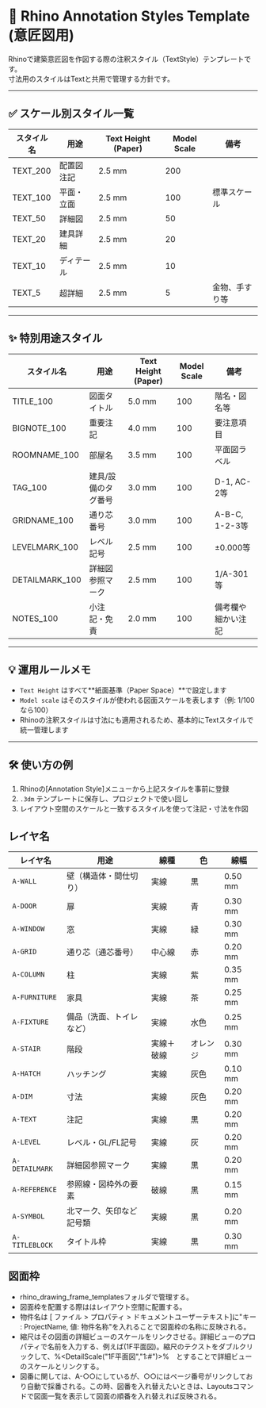 # 📝 Rhino Annotation Styles Template (意匠図用)

Rhinoで建築意匠図を作図する際の注釈スタイル（TextStyle）テンプレートです。  
寸法用のスタイルはTextと共用で管理する方針です。

---

## ✅ スケール別スタイル一覧

| スタイル名  | 用途         | Text Height (Paper) | Model Scale | 備考 |
|-------------|--------------|----------------------|--------------|------|
| TEXT_200    | 配置図注記   | 2.5 mm               | 200          |      |
| TEXT_100    | 平面・立面   | 2.5 mm               | 100          | 標準スケール |
| TEXT_50     | 詳細図       | 2.5 mm               | 50           |      |
| TEXT_20     | 建具詳細     | 2.5 mm               | 20           |      |
| TEXT_10     | ディテール   | 2.5 mm               | 10           |      |
| TEXT_5      | 超詳細       | 2.5 mm               | 5            | 金物、手すり等 |

---

## ✨ 特別用途スタイル

| スタイル名        | 用途                  | Text Height (Paper) | Model Scale | 備考 |
|--------------------|------------------------|----------------------|--------------|------|
| TITLE_100          | 図面タイトル           | 5.0 mm               | 100          | 階名・図名等 |
| BIGNOTE_100        | 重要注記               | 4.0 mm               | 100          | 要注意項目 |
| ROOMNAME_100       | 部屋名                 | 3.5 mm               | 100          | 平面図ラベル |
| TAG_100            | 建具/設備のタグ番号    | 3.0 mm               | 100          | D-1, AC-2等 |
| GRIDNAME_100       | 通り芯番号             | 3.0 mm               | 100          | A-B-C, 1-2-3等 |
| LEVELMARK_100      | レベル記号             | 2.5 mm               | 100          | ±0.000等 |
| DETAILMARK_100     | 詳細図参照マーク       | 2.5 mm               | 100          | 1/A-301等 |
| NOTES_100          | 小注記・免責           | 2.0 mm               | 100          | 備考欄や細かい注記 |

---

## 💡 運用ルールメモ

- `Text Height` はすべて**紙面基準（Paper Space）**で設定します
- `Model scale` はそのスタイルが使われる図面スケールを表します（例: 1/100なら100）
- Rhinoの注釈スタイルは寸法にも適用されるため、基本的にTextスタイルで統一管理します

---

## 🛠 使い方の例

1. Rhinoの[Annotation Style]メニューから上記スタイルを事前に登録
2. `.3dm` テンプレートに保存し、プロジェクトで使い回し
3. レイアウト空間のスケールと一致するスタイルを使って注記・寸法を作図

## レイヤ名
| レイヤ名           | 用途           | 線種    | 色    | 線幅      |
| -------------- | ------------ | ----- | ---- | ------- |
| `A-WALL`       | 壁（構造体・間仕切り）  | 実線    | 黒    | 0.50 mm |
| `A-DOOR`       | 扉            | 実線    | 青    | 0.30 mm |
| `A-WINDOW`     | 窓            | 実線    | 緑    | 0.30 mm |
| `A-GRID`       | 通り芯（通芯番号）    | 中心線   | 赤    | 0.20 mm |
| `A-COLUMN`     | 柱            | 実線    | 紫    | 0.35 mm |
| `A-FURNITURE`  | 家具           | 実線    | 茶    | 0.25 mm |
| `A-FIXTURE`    | 備品（洗面、トイレなど） | 実線    | 水色   | 0.25 mm |
| `A-STAIR`      | 階段           | 実線＋破線 | オレンジ | 0.30 mm |
| `A-HATCH`      | ハッチング        | 実線    | 灰色   | 0.10 mm |
| `A-DIM`        | 寸法           | 実線    | 灰色   | 0.20 mm |
| `A-TEXT`       | 注記           | 実線    | 黒    | 0.20 mm |
| `A-LEVEL`      | レベル・GL/FL記号  | 実線    | 灰    | 0.20 mm |
| `A-DETAILMARK` | 詳細図参照マーク     | 実線    | 黒    | 0.20 mm |
| `A-REFERENCE`  | 参照線・図枠外の要素   | 破線    | 黒    | 0.15 mm |
| `A-SYMBOL`     | 北マーク、矢印など記号類 | 実線    | 黒    | 0.20 mm |
| `A-TITLEBLOCK` | タイトル枠        | 実線    | 黒    | 0.30 mm |

## 図面枠
- rhino_drawing_frame_templatesフォルダで管理する。
- 図面枠を配置する際ははレイアウト空間に配置する。
- 物件名は [ ファイル > プロパティ > ドキュメントユーザーテキスト]に"キー : ProjectName, 値: 物件名称"を入れることで図面枠の名称に反映される。
- 縮尺はその図面の詳細ビューのスケールをリンクさせる。詳細ビューのプロパティで名前を入力する、例えば(1F平面図)。縮尺のテクストをダブルクリックして、%<DetailScale("1F平面図","1:#")>%　とすることで詳細ビューのスケールとリンクする。
- 図番に関しては、A-○○にしているが、○○にはページ番号がリンクしており自動で採番される。この時、図番を入れ替えたいときは、Layoutsコマンドで図面一覧を表示して図面の順番を入れ替えれば反映される。
